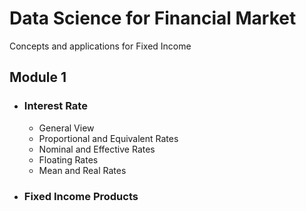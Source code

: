 # Data Science for Financial Market

Concepts and applications for Fixed Income



## **Module 1**
- ### **Interest Rate**
     - General View
     - Proportional and Equivalent Rates
     - Nominal and Effective Rates
     - Floating Rates
     - Mean and Real Rates

- ### **Fixed Income Products**

